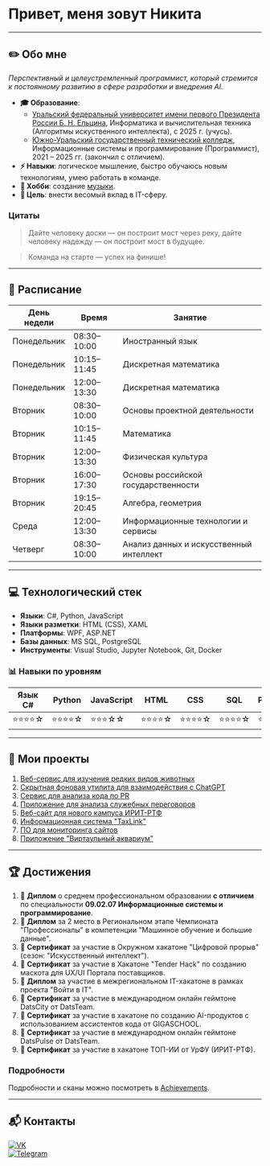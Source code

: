 # Привет, меня зовут Никита

---

## ✏️ Обо мне
_Перспективный и целеустремленный программист, который стремится к постоянному развитию в сфере разработки и внедрения AI._

- **🎓 Образование**:
  - [Уральский федеральный университет имени первого Президента России Б. Н. Ельцина](https://urfu.ru/), Информатика и вычислительная техника (Алгоритмы искуственного интеллекта), с 2025 г. (учусь).
  - [Южно-Уральский государственный технический колледж](https://sustec.ru/), Информационные системы и программирование (Программист), 2021 – 2025 гг. (закончил с отличием).
- **⚡ Навыки**: логическое мышление, быстро обучаюсь новым технологиям, умею работать в команде.
- **🎵 Хобби**: создание [музыки](https://soundcloud.com/6lockthu9).
- **🎯 Цель**: внести весомый вклад в IT-сферу.

### Цитаты
> Дайте человеку доски — он построит мост через реку, дайте человеку надежду — он построит мост в будущее.

> Команда на старте — успех на финише!

---
## 📆 Расписание

| День недели | Время       | Занятие             |
|-------------|-------------|---------------------|
| Понедельник | 08:30–10:00 | Иностранный язык    |
| Понедельник | 10:15–11:45 | Дискретная математика     |
| Понедельник | 12:00–13:30 | Дискретная математика              |
| Вторник | 08:30–10:00 | Основы проектной деятельности  |
| Вторник | 10:15–11:45 | Математика            |
| Вторник | 12:00–13:30 | Физическая культура         |
| Вторник | 16:00–17:30 | Основы российской государственности         |
| Вторник | 19:15–20:45 | Алгебра, геометрия         |
| Среда | 12:00–13:30 | Информационные технологии и сервисы         |
| Четверг | 08:30–10:00 | Анализ данных и искусственный интеллект    |
---

## 💻 Технологический стек

- **Языки**: C#, Python, JavaScript
- **Языки разметки**: HTML (CSS), XAML
- **Платформы**: WPF, ASP.NET
- **Базы данных**: MS SQL, PostgreSQL
- **Инструменты**: Visual Studio, Jupyter Notebook, Git, Docker

### 📊 Навыки по уровням

| Язык C# | Python | JavaScript | HTML | CSS | SQL | PostgreSQL | Docker | Git | WPF | ASP.NET Core | Vue.js |
|---------|--------|------------|------|-----|-----|------------|--------|-----|-----|--------------|--------|
| ⭐⭐⭐⭐☆ | ⭐⭐⭐⭐☆ | ⭐⭐⭐☆☆ | ⭐⭐⭐⭐☆ | ⭐⭐⭐⭐☆ | ⭐⭐⭐⭐☆ | ⭐⭐⭐⭐☆ | ⭐⭐⭐⭐☆ | ⭐⭐⭐⭐☆ | ⭐⭐⭐⭐☆ | ⭐⭐⭐⭐☆ | ⭐⭐⭐☆☆ |

---

## 🚀 Мои проекты
1. [Веб-сервис для изучения редких видов животных](https://github.com/sser1to/Zooracle)
2. [Скрытная фоновая утилита для взаимодействия с ChatGPT](https://github.com/sser1to/whisperai)
3. [Сервис для анализа кода по PR](https://github.com/Mitoshi-Team/pr_analyzer)
4. [Приложение для анализа служебных переговоров](https://github.com/Cat-Programmers/AudioML)
5. [Веб-сайт для нового кампуса ИРИТ-РТФ](https://github.com/Mitoshi-Team/iritrtfcampus)
6. [Информационная система "TaxLink"](https://github.com/sser1to/TaxLink)
7. [ПО для мониторинга сайтов](https://github.com/sser1to/Site-monitoring-C-)
8. [Приложение "Виртаульный аквариум"](https://github.com/sser1to/virtual_aquarium)

---

## 🏆 Достижения

1. 🏅 **Диплом** о среднем профессиональном образовании **с отличием** по специальности **09.02.07 Информационные системы и программирование**.
2. 🏅 **Диплом** за 2 место в Региональном этапе Чемпионата "Профессионалы" в компетенции "Машинное обучение и большие данные".
3. 📜 **Сертификат** за участие в Окружном хакатоне "Цифровой прорыв" (сезон: "Искусственный интеллект").
4. 📜 **Сертификат** за участие в Хакатоне "Tender Hack" по созданию маскота для UX/UI Портала поставщиков.
5. 📜 **Диплом** за участие в межрегиональном IT-хакатоне в рамках проекта "Войти в IT".
6. 📜 **Сертификат** за участие в международном онлайн геймтоне DatsCity от DatsTeam.
7. 📜 **Сертификат** за участие в хакатоне по созданию AI-продуктов с использованием ассистентов кода от GIGASCHOOL.
8. 📜 **Сертификат** за участие в международном онлайн геймтоне DatsPulse от DatsTeam.
9. 📜 **Сертификат** за участие в хакатоне ТОП-ИИ от УрФУ (ИРИТ-РТФ).

### Подробности
Подробности и сканы можно посмотреть в [Achievements](https://github.com/sser1to/Achievements).

---

## 📬 Контакты

[![VK](https://img.shields.io/badge/VK-%23007AFF.svg?style=for-the-badge&logo=vk&logoColor=white)](https://vk.com/sser1to)  
[![Telegram](https://img.shields.io/badge/Telegram-%23007AFF.svg?style=for-the-badge&logo=telegram&logoColor=white)](https://t.me/sser1to)  
